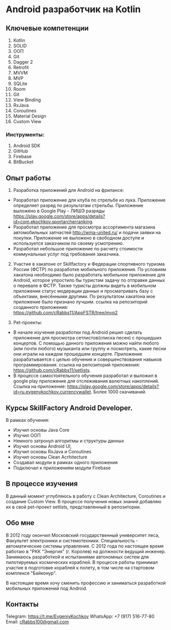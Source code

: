 # Android разработчик на Kotlin

## Ключевые компетенции
1. Kotlin
2. SOLID
3. ООП
4. Git
5. Dagger 2
6. Retrofit
7. MVVM
8. MVP
9. SQLite
10. Room
11. Git
12. View Binding
13. RxJava
14. Coroutines
15. Material Design
16. Custom View

### Инструменты:
1. Android SDK
2. GitHub
3. Firebase
4. BitBucket

## Опыт работы

1. Разработка приложений для Android на фрилансе: 
- Разработал приложение для клуба по стрельбе из лука. Приложение определяет разряд по результатам стрельбы.
Приложение выложено в Google Play - ЛИШЭ разряды https://play.google.com/store/apps/details?id=com.ekochkov.sportarcherranking.
- Разработал приложение для просмотра ассортимента магазина автомобильных запчастей http://wma-united.ru/ и подачи заявки на покупки. 
Приложение не выложено в свободном доступе и используется заказчиком по своему усмотрению.
- Разработал небольшое приложение по расчету стоимости коммунальных услуг под требования заказчика. 

2. Участие в хакатоне от Skillfactory и Федерации спортивного туризма России (ФСТР)
по разработке мобильного приложения.
По условиям хакатона необходимо было разработать мобильное приложение для Android,
которое упростило бы туристам задачу по отправке данных о перевале в ФСТР. Также туристы
должны видеть в мобильном приложении статус модерации данных и просматривать базу с объектами, внесёнными другими.
По результатом хакатона мое приложение было признано лучшим. 
ссылка на репозиторий созданного приложения: https://github.com/cRabbs11/AppFSTR/tree/mvp2

3. Pet-проекты:
- В начале изучения разработки под Android решил сделать приложение 
для просмотра сетлистов(списка песен) с прошедших концертов. С помощью данного приложения 
можно найти любого (или почти любого) музыканта или группу и посмотреть, какие песни они играли на
каждом прошедшем концерте. Приложение разрабатывается с целью обучения и совершенствования навыков программирования.
ссылка на репозиторий приложения: https://github.com/cRabbs11/setlists.
- В процессе самостоятельного обучения разработал и выложил в google play приложение для отслеживания валютных накоплений. 
Ссылка на приложение: https://play.google.com/store/apps/details?id=ru.evgenykochkov.currencywallet. Более 1000 скачиваний.

## Курсы SkillFactory Android Developer.

В рамках обучения:
- Изучил основы Java Core
- Изучил ООП
- Немного затронул алгоритмы и структуры данных
- Изучил основы Android UI, 
- Изучил основы RxJava и Coroutines
- Изучил основы Clean Acrhitecture
- Создавал модули в рамках одного приложения
- Подключал к приложениям модули Firebase


## В процессе изучения
В данный момент углубляюсь в работу с Clean Architecture, Coroutines и создание Custom View.
В процессе получения новых знаний добавляю их в свой pet-проект setlists, 
представленный в репозитории.

## Обо мне
В 2012 году окончил Московский государственный университет леса, Факультет электроники и системотехники.
Специальность - автоматические системы управления.
С 2012 года по настоящее время работаю в "РКК "Энергия" (г. Королев) на должности ведущий инженер. 
Занимаюсь разработкой и испытаниями автономных систем для пилотируемых космических кораблей. 
В процессе работы принимал участие в подготовке кораблей к полету, в том числе на стартовом комплексе "Байконур". 

В настоящее время хочу сменить профессию и заниматься разработкой мобильных приложений под Android. 

## Контакты
Telegram: https://t.me/EvgeniyKochkov
WhatsApp: +7 (917) 516-77-80
Email: cRabbs100@gmail.com
